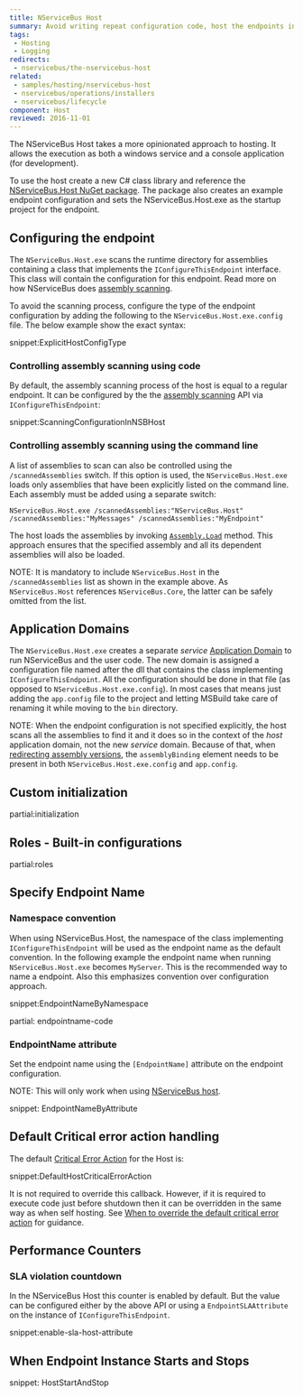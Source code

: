 ```yaml
---
title: NServiceBus Host
summary: Avoid writing repeat configuration code, host the endpoints in a Windows Service, and change technologies without code.
tags:
 - Hosting
 - Logging
redirects:
 - nservicebus/the-nservicebus-host
related:
 - samples/hosting/nservicebus-host
 - nservicebus/operations/installers
 - nservicebus/lifecycle
component: Host
reviewed: 2016-11-01
---
```


The NServiceBus Host takes a more opinionated approach to hosting. It allows the execution as both a windows service and a console application (for development).

To use the host create a new C# class library and reference the [NServiceBus.Host NuGet package](https://www.nuget.org/packages/NServiceBus.Host/). The package also creates an example endpoint configuration and sets the NServiceBus.Host.exe as the startup project for the endpoint.


## Configuring the endpoint

The `NServiceBus.Host.exe` scans the runtime directory for assemblies containing a class that implements the `IConfigureThisEndpoint` interface. This class will contain the configuration for this endpoint. Read more on how NServiceBus does [assembly scanning](/nservicebus/hosting/assembly-scanning.md).

To avoid the scanning process, configure the type of the endpoint configuration by adding the following to the `NServiceBus.Host.exe.config` file. The below example show the exact syntax:

snippet:ExplicitHostConfigType


### Controlling assembly scanning using code

By default, the assembly scanning process of the host is equal to a regular endpoint. It can be configured by the the [assembly scanning](/nservicebus/hosting/assembly-scanning.md) API via `IConfigureThisEndpoint`:

snippet:ScanningConfigurationInNSBHost


### Controlling assembly scanning using the command line

A list of assemblies to scan can also be controlled using the `/scannedAssemblies` switch. If this option is used, the `NServiceBus.Host.exe` loads only assemblies that have been explicitly listed on the command line. Each assembly must be added using a separate switch:

```dos
NServiceBus.Host.exe /scannedAssemblies:"NServiceBus.Host" /scannedAssemblies:"MyMessages" /scannedAssemblies:"MyEndpoint"
```

The host loads the assemblies by invoking [`Assembly.Load`](https://msdn.microsoft.com/en-us/library/ky3942xh.aspx) method. This approach ensures that the specified assembly and all its dependent assemblies will also be loaded.

NOTE: It is mandatory to include `NServiceBus.Host` in the `/scannedAssemblies` list as shown in the example above. As `NServiceBus.Host` references `NServiceBus.Core`, the latter can be safely omitted from the list.


## Application Domains

The `NServiceBus.Host.exe` creates a separate *service* [Application Domain](https://msdn.microsoft.com/en-us/library/2bh4z9hs.aspx) to run NServiceBus and the user code. The new domain is assigned a configuration file named after the dll that contains the class implementing `IConfigureThisEndpoint`. All the configuration should be done in that file (as opposed to `NServiceBus.Host.exe.config`). In most cases that means just adding the `app.config` file to the project and letting MSBuild take care of renaming it while moving to the `bin` directory.

NOTE: When the endpoint configuration is not specified explicitly, the host scans all the assemblies to find it and it does so in the context of the *host* application domain, not the new *service* domain. Because of that, when [redirecting assembly versions](https://msdn.microsoft.com/en-us/library/7wd6ex19.aspx), the `assemblyBinding` element needs to be present in both `NServiceBus.Host.exe.config` and `app.config`.


## Custom initialization

partial:initialization


## Roles - Built-in configurations

partial:roles


## Specify Endpoint Name


### Namespace convention

When using NServiceBus.Host, the namespace of the class implementing `IConfigureThisEndpoint` will be used as the endpoint name as the default convention. In the following example the endpoint name when running `NServiceBus.Host.exe` becomes `MyServer`. This is the recommended way to name a endpoint. Also this emphasizes convention over configuration approach.

snippet:EndpointNameByNamespace


partial: endpointname-code


### EndpointName attribute

Set the endpoint name using the `[EndpointName]` attribute on the endpoint configuration.

NOTE: This will only work when using [NServiceBus host](/nservicebus/hosting/nservicebus-host/).

snippet: EndpointNameByAttribute


## Default Critical error action handling

The default [Critical Error Action](/nservicebus/hosting/critical-errors.md) for the Host is:

snippet:DefaultHostCriticalErrorAction

It is not required to override this callback. However, if it is required to execute code just before shutdown then it can be overridden in the same way as when self hosting. See [When to override the default critical error action](/nservicebus/hosting/critical-errors.md#when-to-override-the-default-critical-error-action) for guidance.


## Performance Counters


### SLA violation countdown

In the NServiceBus Host this counter is enabled by default. But the value can be configured either by the above API or using a `EndpointSLAAttribute` on the instance of `IConfigureThisEndpoint`.

snippet:enable-sla-host-attribute



## When Endpoint Instance Starts and Stops


snippet: HostStartAndStop
